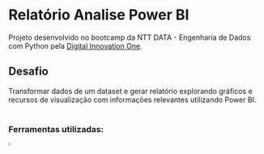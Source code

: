 # Relatório Analise Power BI

Projeto desenvolvido no bootcamp da NTT DATA - Engenharia de Dados com Python pela [Digital Innovation One](https://www.dio.me/).

## Desafio
Transformar dados de um dataset e gerar relatório explorando gráficos e recursos de visualização com informações relevantes utilizando Power BI.<br><br>

### Ferramentas utilizadas:
<img src="https://seeklogo.com/images/P/power-bi-icon-logo-E1B451ED39-seeklogo.com.png" width="4%">